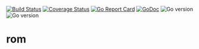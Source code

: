 [![Build Status](https://img.shields.io/github/workflow/status/bodgit/rom/build)](https://github.com/bodgit/rom/actions?query=workflow%3Abuild)
[![Coverage Status](https://coveralls.io/repos/github/bodgit/rom/badge.svg?branch=master)](https://coveralls.io/github/bodgit/rom?branch=master)
[![Go Report Card](https://goreportcard.com/badge/github.com/bodgit/rom)](https://goreportcard.com/report/github.com/bodgit/rom)
[![GoDoc](https://godoc.org/github.com/bodgit/rom?status.svg)](https://godoc.org/github.com/bodgit/rom)
![Go version](https://img.shields.io/badge/Go-1.17-brightgreen.svg)
![Go version](https://img.shields.io/badge/Go-1.16-brightgreen.svg)

rom
===

